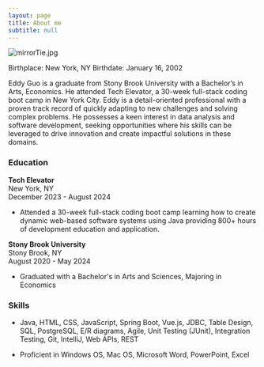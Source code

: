```yaml
---
layout: page
title: About me
subtitle: null
---
```

![mirrorTie.jpg]({{site.baseurl}}/img/big-img/mirrorTie.jpg)

Birthplace: New York, NY
Birthdate: January 16, 2002

Eddy Guo is a graduate from Stony Brook University with a Bachelor’s in Arts, Economics. He attended Tech Elevator, a 30-week full-stack coding boot camp in New York City. Eddy is a detail-oriented professional with a proven track record of quickly adapting to new challenges and solving complex problems. He possesses a keen interest in data analysis and software development, seeking opportunities where his skills can be leveraged to drive innovation and create impactful solutions in these domains.


### Education

**Tech Elevator** <br> New York, NY <br> December 2023 - August 2024
 - Attended a 30-week full-stack coding boot camp learning how to create dynamic web-based software systems using Java providing 800+ hours of development education and application.

**Stony Brook University** <br> Stony Brook, NY <br> August 2020 - May 2024
- Graduated with a Bachelor's in Arts and Sciences, Majoring in Economics


### Skills

- Java, HTML, CSS, JavaScript, Spring Boot, Vue.js, JDBC, Table Design, SQL,
 PostgreSQL, E/R diagrams, Agile, Unit Testing (JUnit), Integration Testing,
 Git, IntelliJ, Web APIs, REST

- Proficient in Windows OS, Mac OS, Microsoft Word, PowerPoint, Excel

